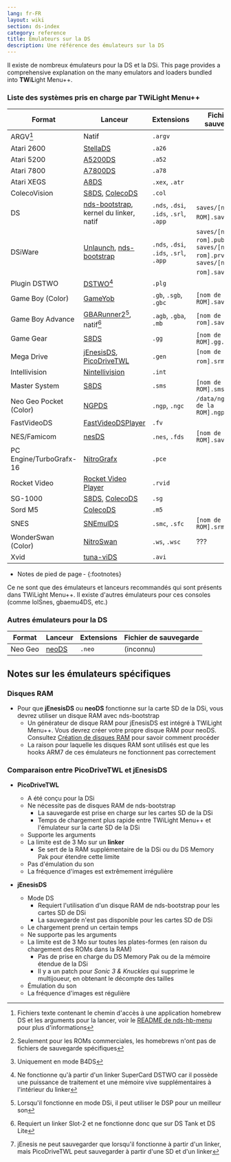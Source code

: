 ```yaml
---
lang: fr-FR
layout: wiki
section: ds-index
category: reference
title: Émulateurs sur la DS
description: Une référence des émulateurs sur la DS
---
```


Il existe de nombreux émulateurs pour la DS et la DSi. This page provides a comprehensive explanation on the many emulators and loaders bundled into **TW**i**L**ight Menu++.

### Liste des systèmes pris en charge par TWiLight Menu++

| Format                  | Lanceur                                         | Extensions                             | Fichier de sauvegarde                                                                     |
| ----------------------- | ----------------------------------------------- | -------------------------------------- | ----------------------------------------------------------------------------------------- |
| ARGV[^1]                | Natif                                           | `.argv`                                |                                                                                           |
| Atari 2600              | [StellaDS][stellads]                            | `.a26`                                 |                                                                                           |
| Atari 5200              | [A5200DS][a5200ds]                              | `.a52`                                 |                                                                                           |
| Atari 7800              | [A7800DS][a7800ds]                              | `.a78`                                 |                                                                                           |
| Atari XEGS              | [A8DS][a8ds]                                    | `.xex`, `.atr`                         |                                                                                           |
| ColecoVision            | [S8DS][s8ds], [ColecoDS][colecods]              | `.col`                                 |                                                                                           |
| DS                      | [nds-bootstrap][ndsbs], kernel du linker, natif | `.nds`, `.dsi`, `.ids`, `.srl`, `.app` | `saves/[nom de la ROM].sav`[^2]                                                           |
| DSiWare                 | [Unlaunch][unlaunch], [nds-bootstrap][ndsbs]    | `.nds`, `.dsi`, `.ids`, `.srl`, `.app` | `saves/[nom de la rom].pub`, `saves/[nom de la rom].prv`, `saves/[nom de la rom].sav`[^7] |
| Plugin DSTWO            | [DSTWO][dstwo][^3]                              | `.plg`                                 |                                                                                           |
| Game Boy (Color)        | [GameYob][gameyob]                              | `.gb`, `.sgb`, `.gbc`                  | `[nom de la ROM].sav`                                                                     |
| Game Boy Advance        | [GBARunner2][gbarunner2][^4], natif[^5]         | `.agb`, `.gba`, `.mb`                  | `[nom de la rom].sav`                                                                     |
| Game Gear               | [S8DS][s8ds]                                    | `.gg`                                  | `[nom de la ROM].gg.sav`                                                                  |
| Mega Drive              | [jEnesisDS][jenesis], [PicoDriveTWL][pdtwl]     | `.gen`                                 | `[nom de la rom].srm`[^6]                                                                 |
| Intellivision           | [Nintellivision][nintellivision]                | `.int`                                 |                                                                                           |
| Master System           | [S8DS][s8ds]                                    | `.sms`                                 | `[nom de la ROM].sms.sav`                                                                 |
| Neo Geo Pocket (Color)  | [NGPDS][ngpds]                                  | `.ngp`, `.ngc`                         | `/data/ngpds/[nom de la ROM].ngp.fla`                                                     |
| FastVideoDS             | [FastVideoDSPlayer][fastvideodsplayer]          | `.fv`                                  |                                                                                           |
| NES/Famicom             | [nesDS][nesds]                                  | `.nes`, `.fds`                         | `[nom de la ROM].sav`                                                                     |
| PC Engine/TurboGrafx-16 | [NitroGrafx][nitrografx]                        | `.pce`                                 |                                                                                           |
| Rocket Video            | [Rocket Video Player][rvidplayer]               | `.rvid`                                |                                                                                           |
| SG-1000                 | [S8DS][s8ds], [ColecoDS][colecods]              | `.sg`                                  |                                                                                           |
| Sord M5                 | [ColecoDS][colecods]                            | `.m5`                                  |                                                                                           |
| SNES                    | [SNEmulDS][snemulds]                            | `.smc`, `.sfc`                         | `[nom de la ROM].srm`                                                                     |
| WonderSwan (Color)      | [NitroSwan][nitroswan]                          | `.ws`, `.wsc`                          | ???                                                                                       |
| Xvid                    | [tuna-viDS][tunavids]                           | `.avi`                                 |                                                                                           |

- Notes de pied de page -
{:footnotes}

Ce ne sont que des émulateurs et lanceurs recommandés qui sont présents dans TWiLight Menu++. Il existe d'autres émulateurs pour ces consoles (comme lolSnes, gbaemu4DS, etc.)

### Autres émulateurs pour la DS

| Format  | Lanceur        | Extensions | Fichier de sauvegarde |
| ------- | -------------- | ---------- | --------------------- |
| Neo Geo | [neoDS][neods] | `.neo`     | (inconnu)             |

## Notes sur les émulateurs spécifiques
### Disques RAM
- Pour que **jEnesisDS** ou **neoDS** fonctionne sur la carte SD de la DSi, vous devrez utiliser un disque RAM avec nds-bootstrap
   - Un générateur de disque RAM pour jEnesisDS est intégré à TWiLight Menu++. Vous devrez créer votre propre disque RAM pour neoDS. Consultez [Création de disques RAM](../twilightmenu/creating-ram-disks) pour savoir comment procéder
   - La raison pour laquelle les disques RAM sont utilisés est que les hooks ARM7 de ces émulateurs ne fonctionnent pas correctement

### Comparaison entre PicoDriveTWL et jEnesisDS
- **PicoDriveTWL**
   - A été conçu pour la DSi
   - Ne nécessite pas de disques RAM de nds-bootstrap
      - La sauvegarde est prise en charge sur les cartes SD de la DSi
      - Temps de chargement plus rapide entre TWiLight Menu++ et l'émulateur sur la carte SD de la DSi
   - Supporte les arguments
   - La limite est de 3 Mo sur un **linker**
      - Se sert de la RAM supplémentaire de la DSi ou du DS Memory Pak pour étendre cette limite
   - Pas d'émulation du son
   - La fréquence d'images est extrêmement irrégulière

- **jEnesisDS**
   - Mode DS
      - Requiert l'utilisation d'un disque RAM de nds-bootstrap pour les cartes SD de DSi
      - La sauvegarde n'est pas disponible pour les cartes SD de DSi
   - Le chargement prend un certain temps
   - Ne supporte pas les arguments
   - La limite est de 3 Mo sur toutes les plates-formes (en raison du chargement des ROMs dans la RAM)
      - Pas de prise en charge du DS Memory Pak ou de la mémoire étendue de la DSi
      - Il y a un patch pour *Sonic 3 & Knuckles* qui supprime le multijoueur, en obtenant le décompte des tailles
   - Émulation du son
   - La fréquence d'images est régulière


<!-- Links for tables -->
[^1]: Fichiers texte contenant le chemin d'accès à une application homebrew DS et les arguments pour la lancer, voir le [README de nds-hb-menu](https://github.com/devkitPro/nds-hb-menu#passing-arguments) pour plus d'informations
[^2]: Seulement pour les ROMs commerciales, les homebrews n'ont pas de fichiers de sauvegarde spécifiques
[^7]: Uniquement en mode B4DS
[^3]: Ne fonctionne qu'à partir d'un linker SuperCard DSTWO car il possède une puissance de traitement et une mémoire vive supplémentaires à l'intérieur du linker
[^4]: Lorsqu'il fonctionne en mode DSi, il peut utiliser le DSP pour un meilleur son
[^5]: Requiert un linker Slot-2 et ne fonctionne donc que sur DS Tank et DS Lite
[^6]: jEnesis ne peut sauvegarder que lorsqu'il fonctionne à partir d'un linker, mais PicoDriveTWL peut sauvegarder à partir d'une SD et d'un linker

[a5200ds]: https://github.com/wavemotion-dave/A5200DS
[a7800ds]: https://github.com/wavemotion-dave/A7800DS
[a8ds]: https://github.com/wavemotion-dave/A8DS
[colecods]: https://github.com/wavemotion-dave/ColecoDS
[dstwo]: http://eng.supercard.sc
[fastvideodsplayer]: https://github.com/Gericom/FastVideoDSPlayer
[gameyob]: https://github.com/Drenn1/GameYob
[gbarunner2]: https://github.com/Gericom/GBARunner2
[jenesis]: https://www.gamebrew.org/wiki/JEnesisDS
[ndsbs]: https://github.com/DS-Homebrew/nds-bootstrap
[nesds]: https://github.com/DS-Homebrew/NesDS
[ngpds]: https://github.com/FluBBaOfWard/NGPDS
[nitrografx]: https://www.gamebrew.org/wiki/NitroGrafx
[nitroswan]: https://github.com/FluBBaOfWard/NitroSwan
[pdtwl]: https://github.com/DS-Homebrew/PicoDriveTWL
[rvidplayer]: https://gbatemp.net/threads/539163
[s8ds]: https://github.com/FluBBaOfWard/S8DS
[snemulds]: https://www.gamebrew.org/wiki/SnemulDS_-_Revival
[stellads]: https://github.com/wavemotion-dave/StellaDS
[unlaunch]: https://problemkaputt.de/unlaunch.htm
[neods]: https://www.gamebrew.org/wiki/NeoDS
[nintellivision]: https://github.com/wavemotion-dave/NINTV-DS
[tunavids]: https://github.com/chishm/tuna-vids
